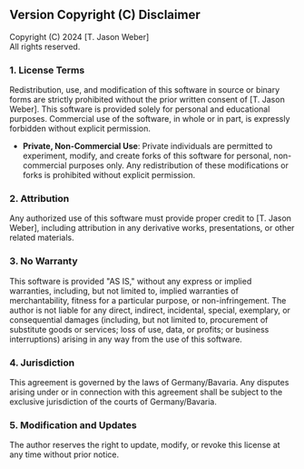 ## Version Copyright (C) Disclaimer

Copyright (C) 2024 [T. Jason Weber]  
All rights reserved.

### 1. **License Terms**  
Redistribution, use, and modification of this software in source or binary forms are strictly prohibited without the prior written consent of [T. Jason Weber]. This software is provided solely for personal and educational purposes. Commercial use of the software, in whole or in part, is expressly forbidden without explicit permission.

- **Private, Non-Commercial Use**: Private individuals are permitted to experiment, modify, and create forks of this software for personal, non-commercial purposes only. Any redistribution of these modifications or forks is prohibited without explicit permission.

### 2. **Attribution**  
Any authorized use of this software must provide proper credit to [T. Jason Weber], including attribution in any derivative works, presentations, or other related materials.

### 3. **No Warranty**  
This software is provided "AS IS," without any express or implied warranties, including, but not limited to, implied warranties of merchantability, fitness for a particular purpose, or non-infringement. The author is not liable for any direct, indirect, incidental, special, exemplary, or consequential damages (including, but not limited to, procurement of substitute goods or services; loss of use, data, or profits; or business interruptions) arising in any way from the use of this software.

### 4. **Jurisdiction**  
This agreement is governed by the laws of Germany/Bavaria. Any disputes arising under or in connection with this agreement shall be subject to the exclusive jurisdiction of the courts of Germany/Bavaria.

### 5. **Modification and Updates**  
The author reserves the right to update, modify, or revoke this license at any time without prior notice.